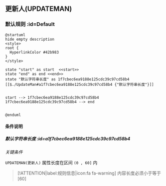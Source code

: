 ## 更新人(UPDATEMAN) <!-- {docsify-ignore-all} -->

   

### 默认规则 :id=Default

```plantuml
@startuml
hide empty description
<style>
root {
  HyperlinkColor #42b983
}
</style>

state "start" as start  <<start>>
state "end" as end <<end>>
state "默认字符串长度" as 1f7cbec6ea9188e125cdc39c97cd58b4 [[$./UpdateMan#a1f7cbec6ea9188e125cdc39c97cd58b4 {"默认字符串长度"}]]


start --> 1f7cbec6ea9188e125cdc39c97cd58b4 
1f7cbec6ea9188e125cdc39c97cd58b4 --> end 


@enduml
```

#### 条件说明

##### 默认字符串长度 :id=a1f7cbec6ea9188e125cdc39c97cd58b4


*关键条件*


`UPDATEMAN(更新人)` 属性长度在区间 `(0 , 60]` 内

> [!ATTENTION|label:规则信息|icon:fa fa-warning]
> 内容长度必须小于等于[60]








